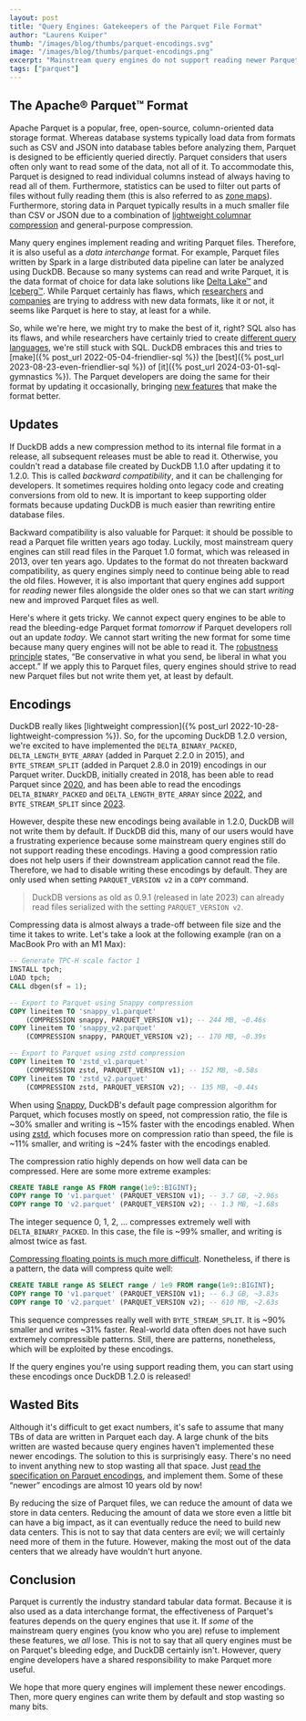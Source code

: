 ```yaml
---
layout: post
title: "Query Engines: Gatekeepers of the Parquet File Format"
author: "Laurens Kuiper"
thumb: "/images/blog/thumbs/parquet-encodings.svg"
image: "/images/blog/thumbs/parquet-encodings.png"
excerpt: "Mainstream query engines do not support reading newer Parquet encodings, forcing systems like DuckDB to default to writing older encodings, thereby sacrificing compression."
tags: ["parquet"]
---
```


## The Apache® Parquet™ Format

Apache Parquet is a popular, free, open-source, column-oriented data storage format.
Whereas database systems typically load data from formats such as CSV and JSON into database tables before analyzing them, Parquet is designed to be efficiently queried directly.
Parquet considers that users often only want to read some of the data, not all of it.
To accommodate this, Parquet is designed to read individual columns instead of always having to read all of them.
Furthermore, statistics can be used to filter out parts of files without fully reading them (this is also referred to as [zone maps](https://www.vldb.org/conf/1998/p476.pdf)).
Furthermore, storing data in Parquet typically results in a much smaller file than CSV or JSON due to a combination of [lightweight columnar compression](https://ir.cwi.nl/pub/15564/15564B.pdf) and general-purpose compression.

Many query engines implement reading and writing Parquet files.
Therefore, it is also useful as a _data interchange_ format.
For example, Parquet files written by Spark in a large distributed data pipeline can later be analyzed using DuckDB.
Because so many systems can read and write Parquet, it is the data format of choice for data lake solutions like [Delta Lake™](https://delta.io) and [Iceberg™](https://iceberg.apache.org).
While Parquet certainly has flaws, which [researchers](https://github.com/cwida/FastLanes) and [companies](https://github.com/facebookincubator/nimble) are trying to address with new data formats, like it or not, it seems like Parquet is here to stay, at least for a while.

So, while we're here, we might try to make the best of it, right?
SQL also has its flaws, and while researchers have certainly tried to create [different query languages](https://en.wikipedia.org/wiki/QUEL_query_languages), we're still stuck with SQL.
DuckDB embraces this and tries to [make]({% post_url 2022-05-04-friendlier-sql %}) the [best]({% post_url 2023-08-23-even-friendlier-sql %}) of [it]({% post_url 2024-03-01-sql-gymnastics %}).
The Parquet developers are doing the same for their format by updating it occasionally, bringing [new features](https://github.com/apache/parquet-format/blob/master/CHANGES.md) that make the format better.

## Updates

If DuckDB adds a new compression method to its internal file format in a release, all subsequent releases must be able to read it.
Otherwise, you couldn't read a database file created by DuckDB 1.1.0 after updating it to 1.2.0.
This is called _backward compatibility_, and it can be challenging for developers.
It sometimes requires holding onto legacy code and creating conversions from old to new.
It is important to keep supporting older formats because updating DuckDB is much easier than rewriting entire database files.

Backward compatibility is also valuable for Parquet: it should be possible to read a Parquet file written years ago today.
Luckily, most mainstream query engines can still read files in the Parquet 1.0 format, which was released in 2013, over ten years ago.
Updates to the format do not threaten backward compatibility, as query engines simply need to continue being able to read the old files.
However, it is also important that query engines add support for _reading_ newer files alongside the older ones so that we can start _writing_ new and improved Parquet files as well.

Here's where it gets tricky.
We cannot expect query engines to be able to read the bleeding-edge Parquet format _tomorrow_ if Parquet developers roll out an update _today_.
We cannot start writing the new format for some time because many query engines will not be able to read it.
The [robustness principle](https://en.wikipedia.org/wiki/Robustness_principle) states, “Be conservative in what you send, be liberal in what you accept.”
If we apply this to Parquet files, query engines should strive to read new Parquet files but not write them yet, at least by default.

## Encodings

DuckDB really likes [lightweight compression]({% post_url 2022-10-28-lightweight-compression %}).
So, for the upcoming DuckDB 1.2.0 version, we're excited to have implemented the `DELTA_BINARY_PACKED`, `DELTA_LENGTH_BYTE_ARRAY` (added in Parquet 2.2.0 in 2015), and `BYTE_STREAM_SPLIT` (added in Parquet 2.8.0 in 2019) encodings in our Parquet writer.
DuckDB, initially created in 2018, has been able to read Parquet since [2020](https://github.com/duckdb/duckdb/pull/556), and has been able to read the encodings `DELTA_BINARY_PACKED` and `DELTA_LENGTH_BYTE_ARRAY` since [2022](https://github.com/duckdb/duckdb/pull/5457), and `BYTE_STREAM_SPLIT` since [2023](https://github.com/duckdb/duckdb/pull/9240).

However, despite these new encodings being available in 1.2.0, DuckDB will not write them by default.
If DuckDB did this, many of our users would have a frustrating experience because some mainstream query engines still do not support reading these encodings.
Having a good compression ratio does not help users if their downstream application cannot read the file.
Therefore, we had to disable writing these encodings by default.
They are only used when setting `PARQUET_VERSION v2` in a `COPY` command.

> DuckDB versions as old as 0.9.1 (released in late 2023) can already read files serialized with the setting `PARQUET_VERSION v2`.

Compressing data is almost always a trade-off between file size and the time it takes to write.
Let's take a look at the following example (ran on a MacBook Pro with an M1 Max):

```sql
-- Generate TPC-H scale factor 1
INSTALL tpch;
LOAD tpch;
CALL dbgen(sf = 1);

-- Export to Parquet using Snappy compression
COPY lineitem TO 'snappy_v1.parquet'
    (COMPRESSION snappy, PARQUET_VERSION v1); -- 244 MB, ~0.46s
COPY lineitem TO 'snappy_v2.parquet'
    (COMPRESSION snappy, PARQUET_VERSION v2); -- 170 MB, ~0.39s

-- Export to Parquet using zstd compression
COPY lineitem TO 'zstd_v1.parquet'
    (COMPRESSION zstd, PARQUET_VERSION v1); -- 152 MB, ~0.58s
COPY lineitem TO 'zstd_v2.parquet'
    (COMPRESSION zstd, PARQUET_VERSION v2); -- 135 MB, ~0.44s
```

When using [Snappy](https://github.com/google/snappy), DuckDB's default page compression algorithm for Parquet, which focuses mostly on speed, not compression ratio, the file is ~30% smaller and writing is ~15% faster with the encodings enabled.
When using [zstd](https://github.com/facebook/zstd), which focuses more on compression ratio than speed, the file is ~11% smaller, and writing is ~24% faster with the encodings enabled.

The compression ratio highly depends on how well data can be compressed.
Here are some more extreme examples:

```sql
CREATE TABLE range AS FROM range(1e9::BIGINT);
COPY range TO 'v1.parquet' (PARQUET_VERSION v1); -- 3.7 GB, ~2.96s
COPY range TO 'v2.parquet' (PARQUET_VERSION v2); -- 1.3 MB, ~1.68s
```

The integer sequence 0, 1, 2, ... compresses extremely well with `DELTA_BINARY_PACKED`.
In this case, the file is ~99% smaller, and writing is almost twice as fast.

[Compressing floating points is much more difficult](https://github.com/cwida/ALP).
Nonetheless, if there is a pattern, the data will compress quite well:

```sql
CREATE TABLE range AS SELECT range / 1e9 FROM range(1e9::BIGINT);
COPY range TO 'v1.parquet' (PARQUET_VERSION v1); -- 6.3 GB, ~3.83s
COPY range TO 'v2.parquet' (PARQUET_VERSION v2); -- 610 MB, ~2.63s
```

This sequence compresses really well with `BYTE_STREAM_SPLIT`.
It is ~90% smaller and writes ~31% faster.
Real-world data often does not have such extremely compressible patterns.
Still, there are patterns, nonetheless, which will be exploited by these encodings.

If the query engines you're using support reading them, you can start using these encodings once DuckDB 1.2.0 is released!

## Wasted Bits

Although it's difficult to get exact numbers, it's safe to assume that many TBs of data are written in Parquet each day.
A large chunk of the bits written are wasted because query engines haven't implemented these newer encodings.
The solution to this is surprisingly easy.
There's no need to invent anything new to stop wasting all that space.
Just [read the specification on Parquet encodings](https://parquet.apache.org/docs/file-format/data-pages/encodings/), and implement them.
Some of these “newer” encodings are almost 10 years old by now!

By reducing the size of Parquet files, we can reduce the amount of data we store in data centers.
Reducing the amount of data we store even a little bit can have a big impact, as it can eventually reduce the need to build new data centers.
This is not to say that data centers are evil; we will certainly need more of them in the future.
However, making the most out of the data centers that we already have wouldn't hurt anyone.

## Conclusion

Parquet is currently the industry standard tabular data format.
Because it is also used as a data interchange format, the effectiveness of Parquet's features depends on the query engines that use it.
If _some_ of the mainstream query engines (you know who you are) refuse to implement these features, we _all_ lose.
This is not to say that all query engines must be on Parquet's bleeding edge, and DuckDB certainly isn't.
However, query engine developers have a shared responsibility to make Parquet more useful.

We hope that more query engines will implement these newer encodings.
Then, more query engines can write them by default and stop wasting so many bits.
